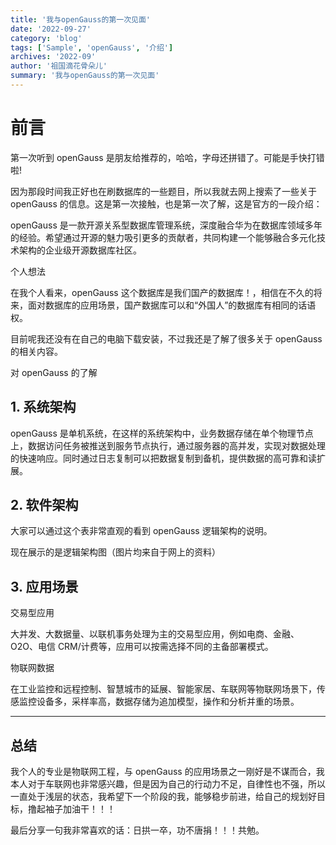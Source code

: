 ```yaml
---
title: '我与openGauss的第一次见面'
date: '2022-09-27'
category: 'blog'
tags: ['Sample', 'openGauss', '介绍']
archives: '2022-09'
author: '祖国滴花骨朵儿'
summary: '我与openGauss的第一次见面'
---
```


# 前言

第一次听到 openGauss 是朋友给推荐的，哈哈，字母还拼错了。可能是手快打错啦!

因为那段时间我正好也在刷数据库的一些题目，所以我就去网上搜索了一些关于 openGauss 的信息。这是第一次接触，也是第一次了解，这是官方的一段介绍：

openGauss 是一款开源关系型数据库管理系统，深度融合华为在数据库领域多年的经验。希望通过开源的魅力吸引更多的贡献者，共同构建一个能够融合多元化技术架构的企业级开源数据库社区。

个人想法

在我个人看来，openGauss 这个数据库是我们国产的数据库！，相信在不久的将来，面对数据库的应用场景，国产数据库可以和“外国人”的数据库有相同的话语权。

目前呢我还没有在自己的电脑下载安装，不过我还是了解了很多关于 openGauss 的相关内容。

对 openGauss 的了解

## 1. 系统架构

openGauss 是单机系统，在这样的系统架构中，业务数据存储在单个物理节点上，数据访问任务被推送到服务节点执行，通过服务器的高并发，实现对数据处理的快速响应。同时通过日志复制可以把数据复制到备机，提供数据的高可靠和读扩展。

## 2. 软件架构

大家可以通过这个表非常直观的看到 openGauss 逻辑架构的说明。

现在展示的是逻辑架构图（图片均来自于网上的资料）

## 3. 应用场景

交易型应用

大并发、大数据量、以联机事务处理为主的交易型应用，例如电商、金融、O2O、电信 CRM/计费等，应用可以按需选择不同的主备部署模式。

物联网数据

在工业监控和远程控制、智慧城市的延展、智能家居、车联网等物联网场景下，传感监控设备多，采样率高，数据存储为追加模型，操作和分析并重的场景。

---

## 总结

我个人的专业是物联网工程，与 openGauss 的应用场景之一刚好是不谋而合，我本人对于车联网也非常感兴趣，但是因为自己的行动力不足，自律性也不强，所以一直处于浅层的状态，我希望下一个阶段的我，能够稳步前进，给自己的规划好目标，撸起袖子加油干！！！

最后分享一句我非常喜欢的话：日拱一卒，功不唐捐！！！共勉。
